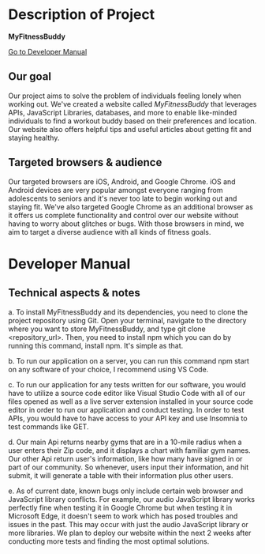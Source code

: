 # Description of Project

**MyFitnessBuddy**

[Go to Developer Manual](#developer-manual)

## Our goal
Our project aims to solve the problem of individuals feeling lonely when working out. We've created a website called _MyFitnessBuddy_ that leverages APIs, JavaScript Libraries, databases, and more to enable like-minded individuals to find a workout buddy based on their preferences and location. Our website also offers helpful tips and useful articles about getting fit and staying healthy.

## Targeted browsers & audience
Our targeted browsers are iOS, Android, and Google Chrome. iOS and Android devices are very popular amongst everyone ranging from adolescents to seniors and it's never too late to begin working out and staying fit. We've also targeted Google Chrome as an additional browser as it offers us complete functionality and control over our website without having to worry about glitches or bugs. With those browsers in mind, we aim to target a diverse audience with all kinds of fitness goals.

# Developer Manual

## Technical aspects & notes
a. To install MyFitnessBuddy and its dependencies, you need to clone the project repository using Git. Open your terminal, navigate to the directory where you want to store MyFitnessBuddy, and type git clone <repository_url>. Then, you need to install npm which you can do by running this command, install npm. It's simple as that.


b. To run our application on a server, you can run this command npm start on any software of your choice, I recommend using VS Code. 


c. To run our application for any tests written for our software, you would have to utilize a source code editor like Visual Studio Code with all of our files opened as well as a live server extension installed in your source code editor in order to run our application and conduct testing. In order to test APIs, you would have to have access to your API key and use Insomnia to test commands like GET.


d. Our main Api returns nearby gyms that are in a 10-mile radius when a user enters their Zip code, and it displays a chart with familiar gym names. Our other Api return user's information, like how many have signed in or part of our community. So whenever, users input their information, and hit submit, it will generate a table with their information plus other users. 


e. As of current date, known bugs only include certain web browser and JavaScript library conflicts. For example, our audio JavaScript library works perfectly fine when testing it in Google Chrome but when testing it in Microsoft Edge, it doesn't seem to work which has posed troubles and issues in the past. This may occur with just the audio JavaScript library or more libraries. We plan to deploy our website within the next 2 weeks after conducting more tests and finding the most optimal solutions.
